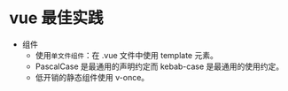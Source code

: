 # vue 最佳实践

- 组件
  - 使用`单文件组件`：在 .vue 文件中使用 template 元素。
  - PascalCase 是最通用的声明约定而 kebab-case 是最通用的使用约定。
  - 低开销的静态组件使用 v-once。
